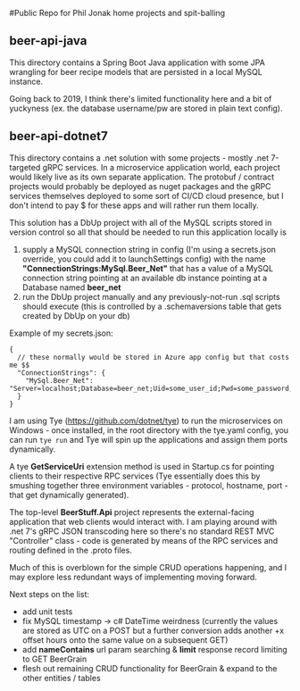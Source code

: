 #Public Repo for Phil Jonak home projects and spit-balling

## beer-api-java
This directory contains a Spring Boot Java application with some JPA wrangling for beer recipe models that are persisted in a local MySQL instance.

Going back to 2019, I think there's limited functionality here and a bit of yuckyness (ex. the database username/pw are stored in plain text config).

## beer-api-dotnet7
This directory contains a .net solution with some projects - mostly .net 7-targeted gRPC services.  In a microservice application world, each project would likely live as its own separate application.  The protobuf / contract projects would probably be deployed as nuget packages and the gRPC services themselves deployed to some sort of CI/CD cloud presence, but I don't intend to pay $ for these apps and will rather run them locally.

This solution has a DbUp project with all of the MySQL scripts stored in version control so all that should be needed to run this application locally is
1) supply a MySQL connection string in config (I'm using a secrets.json override, you could add it to launchSettings config) with the name **"ConnectionStrings:MySql.Beer_Net"** that has a value of a MySQL connection string pointing at an available db instance pointing at a Database named **beer_net**
2) run the DbUp project manually and any previously-not-run .sql scripts should execute (this is controlled by a .schemaversions table that gets created by DbUp on your db)

Example of my secrets.json:
```
{
  // these normally would be stored in Azure app config but that costs me $$
  "ConnectionStrings": {
    "MySql.Beer_Net": "Server=localhost;Database=beer_net;Uid=some_user_id;Pwd=some_password;"
  }
}
```

I am using Tye (https://github.com/dotnet/tye) to run the microservices on Windows - once installed, in the root directory with the tye.yaml config, you can run `tye run` and Tye will spin up the applications and assign them ports dynamically.

A tye **GetServiceUri** extension method is used in Startup.cs for pointing clients to their respective RPC services (Tye essentially does this by smushing together three environment variables - protocol, hostname, port - that get dynamically generated).

The top-level **BeerStuff.Api** project represents the external-facing application that web clients would interact with.  I am playing around with .net 7's gRPC JSON transcoding here so there's no standard REST MVC "Controller" class - code is generated by means of the RPC services and routing defined in the .proto files.

Much of this is overblown for the simple CRUD operations happening, and I may explore less redundant ways of implementing moving forward.

Next steps on the list:
- add unit tests
- fix MySQL timestamp -> c# DateTime weirdness (currently the values are stored as UTC on a POST but a further conversion adds another +x offset hours onto the same value on a subsequent GET)
- add __nameContains__ url param searching & __limit__ response record limiting to GET BeerGrain
- flesh out remaining CRUD functionality for BeerGrain & expand to the other entities / tables
